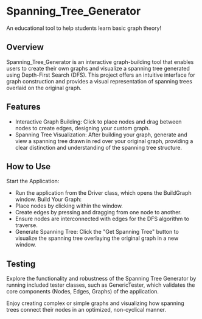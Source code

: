 # Spanning_Tree_Generator
An educational tool to help students learn basic graph theory!

## Overview
Spanning_Tree_Generator is an interactive graph-building tool that enables users to create their own graphs and visualize a spanning tree generated using Depth-First Search (DFS). This project offers an intuitive interface for graph construction and provides a visual representation of spanning trees overlaid on the original graph.

## Features
- Interactive Graph Building: Click to place nodes and drag between nodes to create edges, designing your custom graph.
- Spanning Tree Visualization: After building your graph, generate and view a spanning tree drawn in red over your original graph, providing a clear distinction and understanding of the spanning tree structure.

## How to Use
Start the Application: 
- Run the application from the Driver class, which opens the BuildGraph window.
Build Your Graph:
- Place nodes by clicking within the window.
- Create edges by pressing and dragging from one node to another.
- Ensure nodes are interconnected with edges for the DFS algorithm to traverse.
- Generate Spanning Tree: Click the "Get Spanning Tree" button to visualize the spanning tree overlaying the original graph in a new window.

## Testing
Explore the functionality and robustness of the Spanning Tree Generator by running included tester classes, such as GenericTester, which validates the core components (Nodes, Edges, Graphs) of the application.

Enjoy creating complex or simple graphs and visualizing how spanning trees connect their nodes in an optimized, non-cyclical manner.
